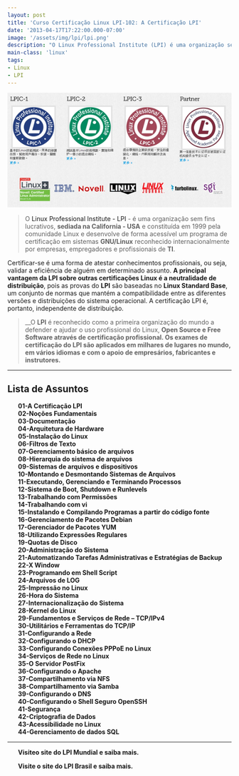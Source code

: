 ```yaml
---
layout: post
title: 'Curso Certificação Linux LPI-102: A Certificação LPI'
date: '2013-04-17T17:22:00.000-07:00'
image: '/assets/img/lpi/lpi.png'
description: "O Linux Professional Institute (LPI) é uma organização sem fins lucrativos, sediada na California - USA um programa de certificação em sistemas GNU/Linux."
main-class: 'linux'
tags:
- Linux
- LPI
---
```


![A Certificação LPI](/assets/img/lpi/lpi.png "A Certificação LPI")
 
> O [Linux Professional Institute - LPI](http://www.lpi.org/) - é uma organização sem fins lucrativos, __sediada na California - USA__ e constituída em 1999 pela comunidade Linux e desenvolve de forma acessível um programa de certificação em sistemas __GNU/Linux__ reconhecido internacionalmente por empresas, empregadores e profissionais de __TI__.

Certificar-se é uma forma de atestar conhecimentos profissionais, ou seja, validar a eficiência de alguém em determinado assunto.
__A principal vantagem da LPI sobre outras certificações Linux é a neutralidade de distribuição__, pois as provas do __LPI__ são baseadas no __Linux Standard Base__, um conjunto de normas que mantém a compatibilidade entre as diferentes versões e distribuições do sistema operacional. A certificação LPI é, portanto, independente de distribuição.

> __O [LPI](http://www.lpi.org/) é reconhecido como a primeira organização do mundo a defender e ajudar o uso profissional do Linux, __Open Source e Free Software através de certificação profissional. Os exames de certificação do LPI são aplicados em milhares de lugares no mundo, em vários idiomas e com o apoio de empresários, fabricantes e instrutores.__

<style>
ul {list-style: none;}
ul li {list-style: none; font-weight: bold;}
a {text-decoration: none;}
a:hover {text-decoration: underline; background-color: none;}
</style>

***

## Lista de Assuntos

* [01-A Certificação LPI](http://www.terminalroot.com.br/2013/04/curso-certificacao-linux-lpi-102.html)
* [02-Noções Fundamentais](http://www.terminalroot.com.br/2014/08/historia-do-software-livre-no-brasil.html)
* [03-Documentação](http://www.terminalroot.com.br/2012/09/curso-certificacao-linux-lpi-1.html)
* [04-Arquitetura de Hardware](http://www.terminalroot.com.br/2012/11/curso-certificacao-linux-lpi-1_10.html)
* [05-Instalação do Linux](http://www.terminalroot.com.br/2011/10/curso-certificacao-linux-lpi-101.html)
* [06-Filtros de Texto](http://www.terminalroot.com.br/2012/11/curso-certificacao-linux-lpi-1-filtros.html)
* [07-Gerenciamento básico de arquivos](http://www.terminalroot.com.br/2017/03/curso-de-shell-script-do-iniciante-ao-avancado-gratuito.html)
* [08-Hierarquia do sistema de arquivos](http://www.terminalroot.com.br/2012/11/curso-certificacao-linux-lpi-1_11.html)
* [09-Sistemas de arquivos e dispositivos](http://www.terminalroot.com.br/2012/11/curso-certificacao-linux-lpi-1-sistemas.html)
* [10-Montando e Desmontando Sistemas de Arquivos](http://www.terminalroot.com.br/2012/11/curso-certificacao-linux-lpi-1-montagem.html)
* [11-Executando, Gerenciando e Terminando Processos](http://www.terminalroot.com.br/2012/11/curso-certificacao-linux-lpi-1_17.html)
* [12-Sistema de Boot, Shutdown e Runlevels](http://www.terminalroot.com.br/2012/11/curso-certificacao-linux-lpi-1-sistema.html)
* [13-Trabalhando com Permissões](http://www.terminalroot.com.br/2012/11/curso-certificacao-linux-lpi-1.html)
* [14-Trabalhando com vi](http://www.terminalroot.com.br/2011/12/curso-certificacao-linux-lpi-101.html)
* [15-Instalando e Compilando Programas a partir do código fonte](http://www.terminalroot.com.br/2012/12/curso-certificacao-linux-lpi-1_2.html)
* [16-Gerenciamento de Pacotes Debian](http://www.terminalroot.com.br/2012/12/curso-certificacao-linux-lpi-1.html)
* [17-Gerenciador de Pacotes YUM](http://www.terminalroot.com.br/2013/04/curso-certificacao-linux-lpi-102_16.html)
* [18-Utilizando Expressões Regulares](http://www.terminalroot.com.br/2012/12/curso-certificacao-linux-lpi-1-grep-e.html)
* [19-Quotas de Disco](http://www.terminalroot.com.br/2012/12/curso-certificacao-linux-lpi-1-quotas.html)
* [20-Administração do Sistema](http://www.terminalroot.com.br/2012/12/curso-certificacao-linux-lpi-102.html)
* [21-Automatizando Tarefas Administrativas e Estratégias de Backup](http://www.terminalroot.com.br/2012/12/curso-certificacao-linux-lpi-102-backup.html)
* [22-X Window](http://www.terminalroot.com.br/2013/03/curso-certificacao-linux-lpi-102-x.html)
* [23-Programando em Shell Script](http://www.terminalroot.com.br/2017/03/curso-de-shell-script-do-iniciante-ao-avancado-gratuito.html)
* [24-Arquivos de LOG](http://www.terminalroot.com.br/2013/03/curso-certificacao-linux-lpi-102_30.html)
* [25-Impressão no Linux](http://www.terminalroot.com.br/2013/03/curso-certificacao-linux-lpi-102.html)
* [26-Hora do Sistema](http://www.terminalroot.com.br/2013/03/curso-certificacao-linux-lpi-102-hora-e.html)
* [27-Internacionalização do Sistema](http://www.terminalroot.com.br/2013/03/curso-certificacao-linux-lpi-102-hora-e.html)
* [28-Kernel do Linux](http://www.terminalroot.com.br/2013/02/curso-certificacao-linux-lpi-102-kernel.html)
* [29-Fundamentos e Serviços de Rede – TCP/IPv4](http://www.terminalroot.com.br/2013/03/curso-certificacao-linux-lpi-102_3.html)
* [30-Utilitários e Ferramentas do TCP/IP](http://www.terminalroot.com.br/2013/03/curso-certificacao-linux-lpi-102_17.html)
* [31-Configurando a Rede](http://www.terminalroot.com.br/2013/03/curso-certificacao-linux-lpi-102_24.html)
* [32-Configurando o DHCP](http://www.terminalroot.com.br/2013/03/curso-certificacao-linux-lpi-102_26.html)
* [33-Configurando Conexões PPPoE no Linux](http://www.terminalroot.com.br/2013/04/curso-certificacao-linux-lpi-102_14.html)
* [34-Serviços de Rede no Linux](http://www.terminalroot.com.br/2013/03/curso-certificacao-linux-lpi-102_27.html)
* [35-O Servidor PostFix](http://www.terminalroot.com.br/2013/04/curso-certificacao-linux-lpi-102_8110.html)
* [36-Configurando o Apache](http://www.terminalroot.com.br/2013/04/curso-certificacao-linux-lpi-102_5.html)
* [37-Compartilhamento via NFS](http://www.terminalroot.com.br/2013/04/curso-certificacao-linux-lpi-102_3.html)
* [38-Compartilhamento via Samba](http://www.terminalroot.com.br/2013/04/curso-certificacao-linux-lpi-102_1.html)
* [39-Configurando o DNS](http://www.terminalroot.com.br/2013/04/curso-certificacao-linux-lpi-102_2.html)
* [40-Configurando o Shell Seguro OpenSSH](http://www.terminalroot.com.br/2013/04/curso-certificacao-linux-lpi-102_4.html)
* [41-Segurança](http://www.terminalroot.com.br/2013/04/curso-certificacao-linux-lpi-102_6.html)
* [42-Criptografia de Dados](http://www.terminalroot.com.br/2013/04/curso-certificacao-linux-lpi-102_9795.html)
* [43-Acessibilidade no Linux](http://www.terminalroot.com.br/2013/04/curso-certificacao-linux-lpi-102_7.html)
* [44-Gerenciamento de dados SQL](http://www.terminalroot.com.br/2011/10/curso-certificacao-linux-lpi-102.html)
***

* [Visiteo site do LPI Mundial e saiba mais. ](http://www.lpi.org/)

* [Visite o site do LPI Brasil e saiba mais.](http://www.lpibrasil.com.br/) 
